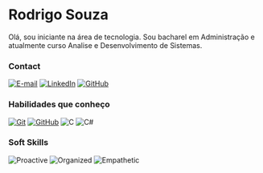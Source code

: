 # Rodrigo Souza
Olá, sou iniciante na área de tecnologia. Sou bacharel em Administração e atualmente curso Analise e Desenvolvimento de Sistemas.

### Contact

[![E-mail](https://img.shields.io/badge/-Email-000?style=for-the-badge&logo=microsoft-outlook&logoColor=E94D5F)](mailto:rodrigodkv@gmail.com)
[![LinkedIn](https://img.shields.io/badge/LinkedIn-000?style=for-the-badge&logo=linkedin&logoColor=0E76A8)](https://www.linkedin.com/in/rodrisouza/)
[![GitHub](https://img.shields.io/badge/GitHub-000?style=for-the-badge&logo=github&logoColor=30A3DC)](https://github.com/roddsouza)

### Habilidades que conheço

[![Git](https://img.shields.io/badge/Git-000?style=for-the-badge&logo=git&logoColor=E94D5F)](https://git-scm.com/doc) 
[![GitHub](https://img.shields.io/badge/GitHub-000?style=for-the-badge&logo=github&logoColor=30A3DC)](https://docs.github.com/)
![C](https://img.shields.io/badge/C-000?style=for-the-badge&logo=c)
![C#](https://img.shields.io/badge/C%23-000?style=for-the-badge&logo=c-sharp&logoColor=823085)

### Soft Skills

![Proactive](https://img.shields.io/badge/Proactive-black)
![Organized](https://img.shields.io/badge/Organized-black)
![Empathetic](https://img.shields.io/badge/Empathetic-black)